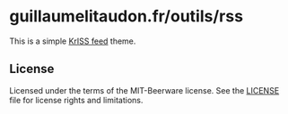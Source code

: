 # guillaumelitaudon.fr/outils/rss

This is a simple [KrISS feed](http://tontof.net/kriss/feed/) theme.

## License
Licensed under the terms of the MIT-Beerware license.
See the [LICENSE](LICENSE) file for license rights and limitations.
